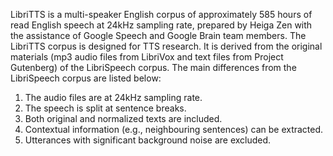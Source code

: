 LibriTTS is a multi-speaker English corpus of approximately 585 hours of read
English speech at 24kHz sampling rate, prepared by Heiga Zen with the assistance
of Google Speech and Google Brain team members. The LibriTTS corpus is designed
for TTS research. It is derived from the original materials (mp3 audio files
from LibriVox and text files from Project Gutenberg) of the LibriSpeech corpus.
The main differences from the LibriSpeech corpus are listed below:

1.  The audio files are at 24kHz sampling rate.
2.  The speech is split at sentence breaks.
3.  Both original and normalized texts are included.
4.  Contextual information (e.g., neighbouring sentences) can be extracted.
5.  Utterances with significant background noise are excluded.
